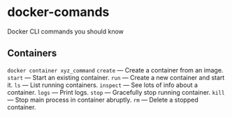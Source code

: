 # docker-comands
Docker CLI commands you should know

## Containers
`docker container xyz_command`
`create` — Create a container from an image.
`start` — Start an existing container.
`run` — Create a new container and start it.
`ls` — List running containers.
`inspect` — See lots of info about a container.
`logs` — Print logs.
`stop` — Gracefully stop running container.
`kill` — Stop main process in container abruptly.
`rm` — Delete a stopped container.

